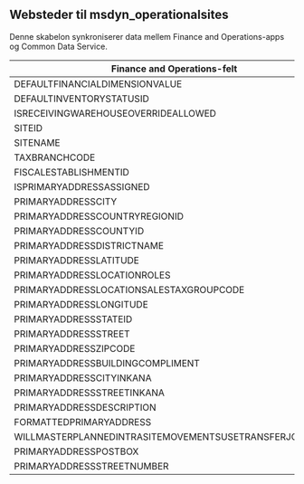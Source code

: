 ## <a name="sites-to-msdyn_operationalsites"></a>Websteder til msdyn_operationalsites

Denne skabelon synkroniserer data mellem Finance and Operations-apps og Common Data Service.

Finance and Operations-felt | Tilknytningstype | Andet Dynamics 365-felt | Standardværdi
---|---|---|---
DEFAULTFINANCIALDIMENSIONVALUE | >< | msdyn_defaultfinancialdimensionvalue | 
DEFAULTINVENTORYSTATUSID | >< | msdyn_defaultinventorystatusid | 
ISRECEIVINGWAREHOUSEOVERRIDEALLOWED | >< | msdyn_isreceivingwarehouseoverrideallowed | 
SITEID | >< | msdyn_siteid | 
SITENAME | >< | msdyn_sitename | 
TAXBRANCHCODE | >< | msdyn_taxbranchcode | 
FISCALESTABLISHMENTID | >< | msdyn_fiscalestablishmentid | 
ISPRIMARYADDRESSASSIGNED | >< | msdyn_isprimaryaddressassigned | 
PRIMARYADDRESSCITY | >< | msdyn_primaryaddresscity | 
PRIMARYADDRESSCOUNTRYREGIONID | >< | msdyn_primaryaddresscountryregionid | 
PRIMARYADDRESSCOUNTYID | >< | msdyn_primaryaddresscountyid | 
PRIMARYADDRESSDISTRICTNAME | >< | msdyn_primaryaddressdistrictname | 
PRIMARYADDRESSLATITUDE | >< | msdyn_primaryaddresslatitude | 
PRIMARYADDRESSLOCATIONROLES | >< | msdyn_primaryaddresslocationrole | 
PRIMARYADDRESSLOCATIONSALESTAXGROUPCODE | >< | msdyn_primaryaddresslocationsalestaxgroupcode | 
PRIMARYADDRESSLONGITUDE | >< | msdyn_primaryaddresslongitude | 
PRIMARYADDRESSSTATEID | >< | msdyn_primaryaddressstateid | 
PRIMARYADDRESSSTREET | >< | msdyn_primaryaddressstreet | 
PRIMARYADDRESSZIPCODE | >< | msdyn_primaryaddresszipcode | 
PRIMARYADDRESSBUILDINGCOMPLIMENT | >< | msdyn_primaryaddressbuildingcompliment | 
PRIMARYADDRESSCITYINKANA | >< | msdyn_primaryaddresscityinkana | 
PRIMARYADDRESSSTREETINKANA | >< | msdyn_primaryaddressstreetinkana | 
PRIMARYADDRESSDESCRIPTION | >< | msdyn_primaryaddressdescription | 
FORMATTEDPRIMARYADDRESS | >< | msdyn_formattedprimaryaddress | 
WILLMASTERPLANNEDINTRASITEMOVEMENTSUSETRANSFERJOURNALS | >< | msdyn_masterplannedusestransferjournal | 
PRIMARYADDRESSPOSTBOX | >< | msdyn_primaryaddresspostbox | 
PRIMARYADDRESSSTREETNUMBER | >< | msdyn_primaryaddressstreetnumber | 
